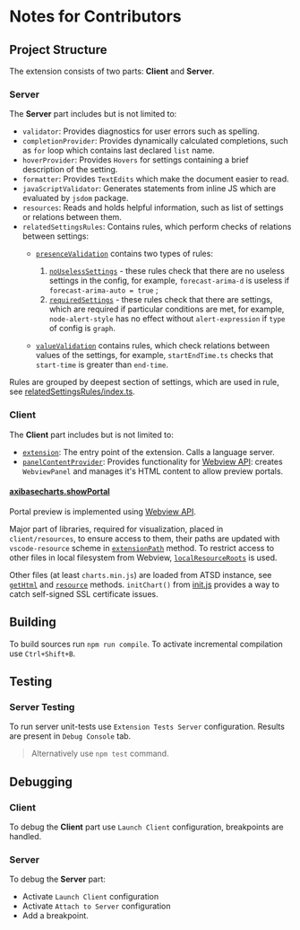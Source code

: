 # Notes for Contributors

## Project Structure

The extension consists of two parts: **Client** and **Server**.

### Server

The **Server** part includes but is not limited to:

* `validator`: Provides diagnostics for user errors such as spelling.
* `completionProvider`: Provides dynamically calculated completions, such as `for` loop which contains last declared `list` name.
* `hoverProvider`: Provides `Hovers` for settings containing a brief description of the setting.
* `formatter`: Provides `TextEdits` which make the document easier to read.
* `javaScriptValidator`: Generates statements from inline JS which are evaluated by `jsdom` package.
* `resources`: Reads and holds helpful information, such as list of settings or relations between them.
* `relatedSettingsRules`: Contains rules, which perform checks of relations between settings:
  * [`presenceValidation`](server/src/relatedSettingsRules/presenceValidation) contains two types of rules:

    1. [`noUselessSettings`](server/src/relatedSettingsRules/presenceValidation/noUselessSettings/index.ts) - these rules check that there are no useless settings in the config, for example, `forecast-arima-d` is useless if `forecast-arima-auto = true` ;
    2. [`requiredSettings`](server/src/relatedSettingsRules/presenceValidation/requiredSettings.ts) - these rules check that there are settings, which are required if particular conditions are met, for example, `node-alert-style` has no effect without `alert-expression` if `type` of config is `graph`.
  * [`valueValidation`](server/src/relatedSettingsRules/valueValidation) contains rules, which check relations between values of the settings, for example, `startEndTime.ts` checks that `start-time` is greater than `end-time`.

Rules are grouped by deepest section of settings, which are used in rule, see [relatedSettingsRules/index.ts](server/src/relatedSettingsRules/index.ts).

### Client

The **Client** part includes but is not limited to:

* [`extension`](client/src/extension.ts): The entry point of the extension. Calls a language server.
* [`panelContentProvider`](client/src/panelContentProvider.ts#L14): Provides functionality for [Webview API](https://code.visualstudio.com/api/extension-guides/webview): creates `WebviewPanel` and manages it's HTML content to allow preview portals.

#### [axibasecharts.showPortal](client/src/extension.ts#L119)

Portal preview is implemented using [Webview API](https://code.visualstudio.com/api/extension-guides/webview).

Major part of libraries, required for visualization, placed in `client/resources`, to ensure access to them, their paths are updated with `vscode-resource` scheme in [`extensionPath`](client/src/panelContentProvider.ts#L114) method. To restrict access to other files in local filesystem from Webview, [`localResourceRoots`](client/src/extension.ts#L147) is used.

Other files (at least `charts.min.js`) are loaded from ATSD instance, see [`getHtml`](client/src/panelContentProvider.ts#L121) and [`resource`](client/src/panelContentProvider.ts#L193) methods. `initChart()` from [init.js](client/resources/js/init.js) provides a way to catch self-signed SSL certificate issues.

## Building

To build sources run `npm run compile`.
To activate incremental compilation use `Ctrl+Shift+B`.

## Testing

### Server Testing

To run server unit-tests use `Extension Tests Server` configuration. Results are present in `Debug Console` tab.

> Alternatively use `npm test` command.

## Debugging

### Client

To debug the **Client** part use `Launch Client` configuration, breakpoints are handled.

### Server

To debug the **Server** part:

* Activate `Launch Client` configuration
* Activate `Attach to Server` configuration
* Add a breakpoint.